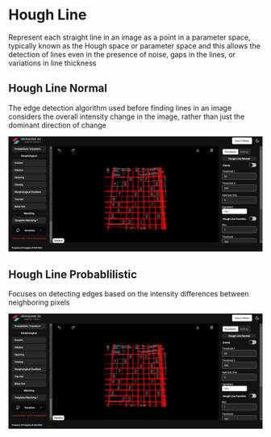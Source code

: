 # **Hough Line**

Represent each straight line in an image as a point in a parameter space, typically known as the Hough space or parameter space and this allows the detection of lines even in the presence of noise, gaps in the lines, or variations in line thickness

## Hough Line Normal

The edge detection algorithm used before finding lines in an image considers the overall intensity change in the image, rather than just the dominant direction of change

![logo](<_media/Advanced%20Function/Hough%20Line/hough%20line%20normal%20(false).png>)

## Hough Line Probablilistic

Focuses on detecting edges based on the intensity differences between neighboring pixels

![logo](<_media/Advanced%20Function/Hough%20Line/hough%20line%20probabilistic(false).png>)
